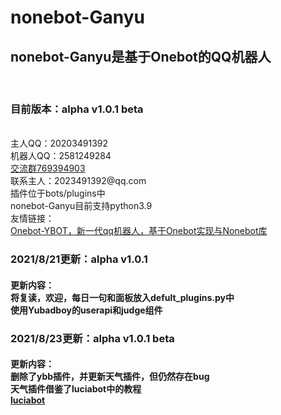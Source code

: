 # nonebot-Ganyu
<h2>nonebot-Ganyu是基于Onebot的QQ机器人</h2>
<br><h3>目前版本：alpha v1.0.1 beta</h3>
<br>主人QQ：20203491392
<br>机器人QQ：2581249284
<br><a href="">交流群769394903</a>
<br>联系主人：2023491392@qq.com
<br>插件位于bots/plugins中
<br>nonebot-Ganyu目前支持python3.9
<br>友情链接：
<br><a href="https://github.com/HeyYubadboy/YBOT">Onebot-YBOT，新一代qq机器人，基于Onebot实现与Nonebot库</a>



<h3>2021/8/21更新：alpha v1.0.1</h3>
<h4>更新内容：
<br>将复读，欢迎，每日一句和面板放入defult_plugins.py中
<br>使用Yubadboy的userapi和judge组件
 
 
<br>
<h3>2021/8/23更新：alpha v1.0.1 beta
<h4>更新内容：
<br>删除了ybb插件，并更新天气插件，但仍然存在bug
<br>天气插件借鉴了luciabot中的教程
<br><a href="https://github.com/Box-s-ville/luciabot/blob/v1/guide/New%20Text%20Document%202.md">luciabot</a>

